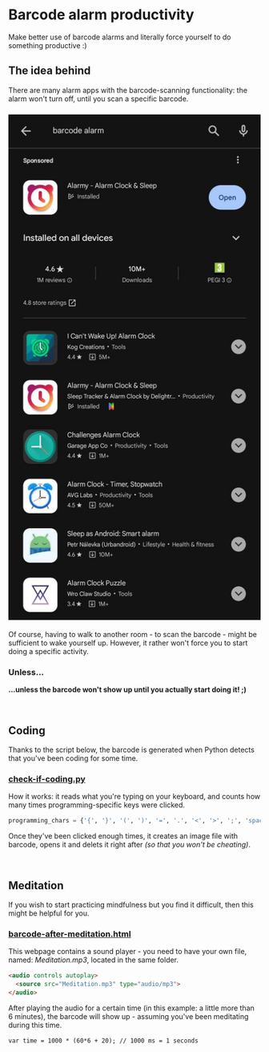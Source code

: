 # Barcode alarm productivity
Make better use of barcode alarms and literally force yourself to do something productive :)


## The idea behind
There are many alarm apps with the barcode-scanning functionality: the alarm won't turn off, until you scan a specific barcode.

### ![Barcode alarm apps](barcode-alarm-apps.png)

Of course, having to walk to another room - to scan the barcode - might be sufficient to wake yourself up. However, it rather won't force you to start doing a specific activity. 
<br>

### Unless...
**...unless the barcode won't show up until you actually start doing it! ;)**

<br>

## Coding
Thanks to the script below, the barcode is generated when Python detects that you've been coding for some time.

### [check-if-coding.py](check-if-coding.py)

How it works: it reads what you're typing on your keyboard, and counts how many times programming-specific keys were clicked.
~~~python
programming_chars = {'{', '}', '(', ')', '=', '.', '<', '>', ';', 'space', 'shift', 'tab', 'ctrl', 'tab', 'enter'}
~~~

Once they've been clicked enough times, it creates an image file with barcode, opens it and delets it right after _(so that you won't be cheating)_.

<br>

## Meditation
If you wish to start practicing mindfulness but you find it difficult, then this might be helpful for you.

### [barcode-after-meditation.html](barcode-after-meditation.html)

This webpage contains a sound player - you need to have your own file, named: *Meditation.mp3*, located in the same folder.
~~~html
<audio controls autoplay>
  <source src="Meditation.mp3" type="audio/mp3">
</audio>
~~~

After playing the audio for a certain time (in this example: a little more than 6 minutes), the barcode will show up - assuming you've been meditating during this time.
~~~html
var time = 1000 * (60*6 + 20); // 1000 ms = 1 seconds
~~~
